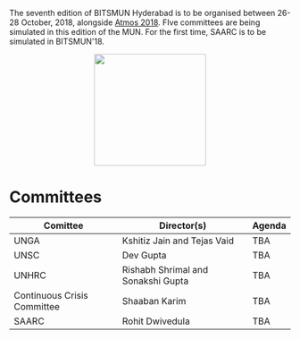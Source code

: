 <!-- TITLE: BITSMUN 2018 -->
<!-- SUBTITLE: The 2018 edition of BITSMUN is to be held from 26th - 28th October, 2018. -->

The seventh edition of BITSMUN Hyderabad is to be organised between 26-28 October, 2018, alongside [Atmos 2018](/fests/atmos/2018). FIve committees are being simulated in this edition of the MUN. For the first time, SAARC is to be simulated in BITSMUN'18.

<center>
<img src="https://wiki.bits-hyd.org/uploads/bitsmun/bitsmun-2018.jpg" width = 200px>
</center>


# Committees

<center>

| Comittee | Director(s) | Agenda |
|--|--|--|
| UNGA | Kshitiz Jain and Tejas Vaid | TBA | 
| UNSC | Dev Gupta | TBA |
| UNHRC | Rishabh Shrimal and Sonakshi Gupta | TBA |
| Continuous Crisis Committee | Shaaban Karim | TBA |
| SAARC | Rohit Dwivedula | TBA |

</center>